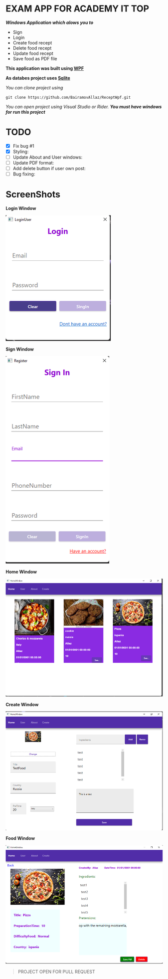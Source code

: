 # EXAM APP FOR ACADEMY IT TOP
***Windows Application which alows you to***
- Sign
- Login
- Create food recept
- Delete food recept
- Update food recept
- Save food as PDF file

**This application was built using [WPF](https://docs.microsoft.com/en-us/visualstudio/designers/getting-started-with-wpf?view=vs-2022)**

**As databes project uses [Sqlite](https://www.sqlite.org/index.html)**

*You can clone project using*
```
git clone https://github.com/BairamovAllaz/ReceptWpf.git
```
*You can open project using Visual Studio or Rider.*
***You must have windows for run this project***

# TODO
- [x] Fix bug #1
- [x] Styling:
- [ ] Update About and User windows:
- [ ] Update PDF format:
- [ ] Add delete button if user own post:
- [ ] Bug fixing:

# ScreenShots
**Login Window**

![alt text](https://github.com/BairamovAllaz/ReceptWpf/blob/main/ReceptWpf.App/Screenshots/LoginPage.png?raw=true)

**Sign Window**

![alt text](https://github.com/BairamovAllaz/ReceptWpf/blob/main/ReceptWpf.App/Screenshots/SignPage.png?raw=true)

**Home Window**

![alt text](https://github.com/BairamovAllaz/ReceptWpf/blob/main/ReceptWpf.App/Screenshots/HomeWindow.png?raw=true)

**Create Window**

![alt text](https://github.com/BairamovAllaz/ReceptWpf/blob/main/ReceptWpf.App/Screenshots/CreateWindow.png?raw=true)

**Food Window**

![alt text](https://github.com/BairamovAllaz/ReceptWpf/blob/main/ReceptWpf.App/Screenshots/FoodWindow.png?raw=true)

> PROJECT OPEN FOR PULL REQUEST
